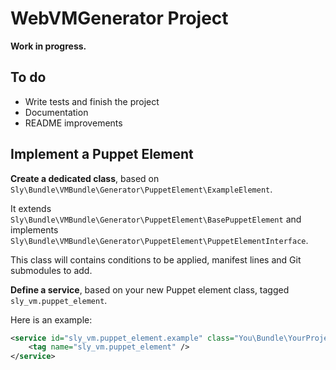 # WebVMGenerator Project

**Work in progress.**

## To do

* Write tests and finish the project
* Documentation
* README improvements

## Implement a Puppet Element

**Create a dedicated class**, based on `Sly\Bundle\VMBundle\Generator\PuppetElement\ExampleElement`.

It extends `Sly\Bundle\VMBundle\Generator\PuppetElement\BasePuppetElement`
and implements `Sly\Bundle\VMBundle\Generator\PuppetElement\PuppetElementInterface`.

This class will contains conditions to be applied, manifest lines and Git submodules to add.

**Define a service**, based on your new Puppet element class, tagged `sly_vm.puppet_element`.

Here is an example:

``` xml
<service id="sly_vm.puppet_element.example" class="You\Bundle\YourProjectBundle\Generator\PuppetElement\ExampleElement">
    <tag name="sly_vm.puppet_element" />
</service>
```
